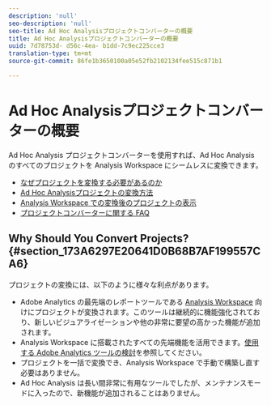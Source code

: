 ```yaml
---
description: 'null'
seo-description: 'null'
seo-title: Ad Hoc Analysisプロジェクトコンバーターの概要
title: Ad Hoc Analysisプロジェクトコンバーターの概要
uuid: 7d78753d- d56c-4ea- b1dd-7c9ec225cce3
translation-type: tm+mt
source-git-commit: 86fe1b3650100a05e52fb2102134fee515c871b1

---
```



# Ad Hoc Analysisプロジェクトコンバーターの概要

Ad Hoc Analysis プロジェクトコンバーターを使用すれば、Ad Hoc Analysis のすべてのプロジェクトを Analysis Workspace にシームレスに変換できます。

* [なぜプロジェクトを変換する必要があるのか](../../../analyze/ad-hoc-analysis/c-aha-project-converter/aha2aw-overview.md#section_173A6297E20641D0B68B7AF199557CA6)
* [Ad Hoc Analysisプロジェクトの変換方法](../../../analyze/ad-hoc-analysis/c-aha-project-converter/aha2aw-workflow.md#topic_5A55F73488704C5D8E42CDD04B5984DE)
* [Analysis Workspace での変換後のプロジェクトの表示](../../../analyze/ad-hoc-analysis/c-aha-project-converter/view-projects-workspace.md#concept_8906482FF9D641D9A93137C1DAD4BB88)
* [プロジェクトコンバーターに関する FAQ](../../../analyze/ad-hoc-analysis/c-aha-project-converter/aha2aw-converter-faq.md#topic_8231595303AD403E9322645A63632D57)

## Why Should You Convert Projects? {#section_173A6297E20641D0B68B7AF199557CA6}

プロジェクトの変換には、以下のように様々な利点があります。

* Adobe Analytics の最先端のレポートツールである [Analysis Workspace](https://marketing.adobe.com/resources/help/en_US/analytics/analysis-workspace/) 向けにプロジェクトが変換されます。このツールは継続的に機能強化されており、新しいビジュアライゼーションや他の非常に要望の高かった機能が追加されます。
* Analysis Workspace に搭載されたすべての先端機能を活用できます。[使用する Adobe Analytics ツールの検討](https://marketing.adobe.com/resources/help/en_US/reference/which_analytics_tool.html)を参照してください。
* プロジェクトを一括で変換でき、Analysis Workspace で手動で構築し直す必要はありません。
* Ad Hoc Analysis は長い間非常に有用なツールでしたが、メンテナンスモードに入ったので、新機能が追加されることはありません。

